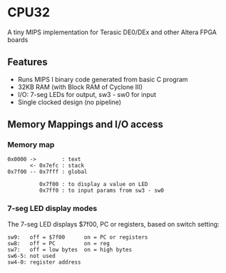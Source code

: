 # CPU32

A tiny MIPS implementation for Terasic DE0/DEx and other Altera FPGA boards



## Features


* Runs MIPS I binary code generated from basic C program
* 32KB RAM (with Block RAM of Cyclone III)
* I/O: 7-seg LEDs for output, sw3 - sw0 for input
* Single clocked design (no pipeline)



## Memory Mappings and I/O access

### Memory map

    0x0000 ->        : text
           <- 0x7efc : stack
    0x7f00 -- 0x7fff : global

              0x7f00 : to display a value on LED 
              0x7ff0 : to input params from sw3 - sw0

### 7-seg LED display modes

The 7-seg LED displays $7f00, PC or registers, based on switch setting:

    sw9:   off = $7f00      on = PC or registers
    sw8:   off = PC         on = reg
    sw7:   off = low bytes  on = high bytes
    sw6-5: not used
    sw4-0: register address


